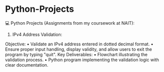 # Python-Projects
💻 Python Projects (Assignments from my coursework at NAIT):

1. IPv4 Address Validation:

Objective: • Validate an IPv4 address entered in dotted decimal format. • Ensure proper input handling, display validity, and allow users to exit the program by typing "quit".
Key Deliverables: • Flowchart illustrating the validation process. • Python program implementing the validation logic with clear documentation.

